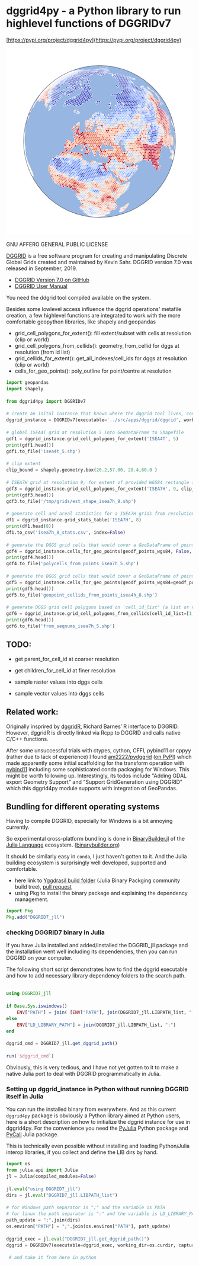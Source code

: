 # dggrid4py - a Python library to run highlevel functions of DGGRIDv7

[https://pypi.org/project/dggrid4py](https://pypi.org/project/dggrid4py)

[![Population Gridded](day-04-hexa.png)](https://twitter.com/allixender/status/1324055326111485959)

GNU AFFERO GENERAL PUBLIC LICENSE

[DGGRID](https://www.discreteglobalgrids.org/software/) is a free software program for creating and manipulating Discrete Global Grids created and maintained by Kevin Sahr. DGGRID version 7.0 was released in September, 2019.

- [DGGRID Version 7.0 on GitHub](https://github.com/sahrk/DGGRID)
- [DGGRID User Manual](https://webpages.sou.edu/~sahrk/docs/dggridManualV70.pdf)


You need the ddgrid tool compiled available on the system.

Besides some lowlevel access influence the dggrid operations' metafile creation, a few highlevel functions are integrated to work with the more comfortable geopython libraries, like shapely and geopandas

- grid_cell_polygons_for_extent(): fill extent/subset with cells at resolution (clip or world)
- grid_cell_polygons_from_cellids(): geometry_from_cellid for dggs at resolution (from id list)
- grid_cellids_for_extent(): get_all_indexes/cell_ids for dggs at resolution (clip or world)
- cells_for_geo_points(): poly_outline for point/centre at resolution


```python
import geopandas
import shapely

from dggrid4py import DGGRIDv7

# create an inital instance that knows where the dggrid tool lives, configure temp workspace and log/stdout output
dggrid_instance = DGGRIDv7(executable='../src/apps/dggrid/dggrid', working_dir='/tmp/grids', capture_logs=False, silent=False)

# global ISEA4T grid at resolution 5 into GeoDataFrame to Shapefile
gdf1 = dggrid_instance.grid_cell_polygons_for_extent('ISEA4T', 5)
print(gdf1.head())
gdf1.to_file('isea4t_5.shp')

# clip extent
clip_bound = shapely.geometry.box(20.2,57.00, 28.4,60.0 )

# ISEA7H grid at resolution 9, for extent of provided WGS84 rectangle into GeoDataFrame to Shapefile
gdf3 = dggrid_instance.grid_cell_polygons_for_extent('ISEA7H', 9, clip_geom=est_bound)
print(gdf3.head())
gdf3.to_file('/tmp/grids/est_shape_isea7h_9.shp')

# generate cell and areal statistics for a ISEA7H grids from resolution 0 to 8 (return a pandas DataFrame)
df1 = dggrid_instance.grid_stats_table('ISEA7H', 8)
print(df1.head(8))
df1.to_csv('isea7h_8_stats.csv', index=False)

# generate the DGGS grid cells that would cover a GeoDataFrame of points, return Polygons with cell IDs as GeoDataFrame
gdf4 = dggrid_instance.cells_for_geo_points(geodf_points_wgs84, False, 'ISEA7H', 5)
print(gdf4.head())
gdf4.to_file('polycells_from_points_isea7h_5.shp')

# generate the DGGS grid cells that would cover a GeoDataFrame of points, return cell IDs added as column to the points GDF
gdf5 = dggrid_instance.cells_for_geo_points(geodf_points_wgs84=geodf_points_wgs84, cell_ids_only=True, dggs_type='ISEA4H', resolution=8)
print(gdf5.head())
gdf5.to_file('geopoint_cellids_from_points_isea4h_8.shp')

# generate DGGS grid cell polygons based on 'cell_id_list' (a list or np.array of provided cell_ids)
gdf6 = dggrid_instance.grid_cell_polygons_from_cellids(cell_id_list=[1, 4, 8], 'ISEA7H', 5)
print(gdf6.head())
gdf6.to_file('from_seqnums_isea7h_5.shp')

```

## TODO:

- get parent_for_cell_id at coarser resolution
- get children_for_cell_id at finer resolution

- sample raster values into dggs cells
- sample vector values into dggs cells

## Related work:

Originally insprired by [dggridR](https://github.com/r-barnes/dggridR), Richard Barnes’ R interface to DGGRID. However, dggridR is directly linked via Rcpp to DGGRID and calls native C/C++ functions.

After some unsuccessful trials with ctypes, cython, CFFI, pybind11 or cppyy (rather due to lack of experience) I found [am2222/pydggrid](https://github.com/am2222/pydggrid) ([on PyPI](https://pypi.org/project/pydggrid/)) which made apparently some initial scaffolding for the transform operation with [pybind11](https://pybind11.readthedocs.io/en/master/) including some sophisticated conda packaging for Windows. This might be worth following up. Interestingly, its todos include "Adding GDAL export Geometry Support" and "Support GridGeneration using DGGRID" which this dggrid4py module supports with integration of GeoPandas.


## Bundling for different operating systems

Having to compile DGGRID, especially for Windows is a bit annoying currently.

So experimental cross-platform bundling is done in [BinaryBuilder.jl](https://github.com/JuliaPackaging/BinaryBuilder.jl) of the [Julia Language](https://julialang.org) ecosystem. ([binarybuilder.org](https://binarybuilder.org/))

It should be similarly easy in `conda`, I just haven't gotten to it. And the Julia building ecosystem is surprisingly well developed, supported and comfortable.

- here link to [Yggdrasil build folder](https://github.com/JuliaPackaging/Yggdrasil/tree/master/D/DGGRID7) (Julia Binary Packging community build tree), [pull request](https://github.com/JuliaPackaging/Yggdrasil/pull/2457)
- using Pkg to install the binary package and explaining the dependency management.

```julia
import Pkg
Pkg.add("DGGRID7_jll")
```

### checking DGGRID7 binary in Julia

If you have Julia installed and added/installed the DGGRID_jll package and the installation went well including its dependencies, then you can run DGGRID on your computer.

The following short script demonstrates how to find the dggrid executable and how to add necessary library dependency folders to the search path.

```julia

using DGGRID7_jll

if Base.Sys.iswindows()
    ENV["PATH"] = join( [ENV["PATH"], join(DGGRID7_jll.LIBPATH_list, ";") ],  ";")
else
    ENV["LD_LIBRARY_PATH"] = join(DGGRID7_jll.LIBPATH_list, ":")
end

dggrid_cmd = DGGRID7_jll.get_dggrid_path()

run(`$dggrid_cmd`)
```

Obviously, this is very tedious, and I have not yet gotten to it to make a native Julia port to deal with DGGRID programmatically in Julia.

### Setting up dggrid_instance in Python without running DGGRID itself in Julia

You can run the installed binary from everywhere. And as this current `dggrid4py` package is obviously a Python library aimed at Python users, here is a short description on how to initialize the dggrid instance for use in dggrid4py. For the convenience you need the [PyJulia](https://github.com/JuliaPy/pyjulia) Python package and [PyCall](http://www.pycall.org/) Julia package.

This is technically even possible without installing and loading Python/Julia interop libraries, if you collect and define the LIB dirs by hand.

```Python
import os
from julia.api import Julia
jl = Julia(compiled_modules=False)

jl.eval("using DGGRID7_jll")
dirs = jl.eval("DGGRID7_jll.LIBPATH_list")

# for Windows path separator is ";" and the variable is PATH
# for linux the path separator is ":" and the variable is LD_LIBRARY_PATH
path_update = ";".join(dirs)
os.environ["PATH"] = ";".join(os.environ["PATH"], path_update)

dggrid_exec = jl.eval("DGGRID7_jll.get_dggrid_path()")
dggrid = DGGRIDv7(executable=dggrid_exec, working_dir=os.curdir, capture_logs=False, silent=False)

 # and take it from here in python
```
